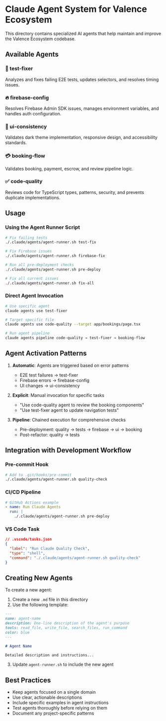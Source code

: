 # Claude Agent System for Valence Ecosystem

This directory contains specialized AI agents that help maintain and improve the Valence Ecosystem codebase.

## Available Agents

### 🧪 test-fixer
Analyzes and fixes failing E2E tests, updates selectors, and resolves timing issues.

### 🔥 firebase-config
Resolves Firebase Admin SDK issues, manages environment variables, and handles auth configuration.

### 🎨 ui-consistency
Validates dark theme implementation, responsive design, and accessibility standards.

### 💳 booking-flow
Validates booking, payment, escrow, and review pipeline logic.

### ✅ code-quality
Reviews code for TypeScript types, patterns, security, and prevents duplicate implementations.

## Usage

### Using the Agent Runner Script

```bash
# Fix failing tests
./.claude/agents/agent-runner.sh test-fix

# Fix Firebase issues
./.claude/agents/agent-runner.sh firebase-fix

# Run all pre-deployment checks
./.claude/agents/agent-runner.sh pre-deploy

# Fix all current issues
./.claude/agents/agent-runner.sh fix-all
```

### Direct Agent Invocation

```bash
# Use specific agent
claude agents use test-fixer

# Target specific file
claude agents use code-quality --target app/bookings/page.tsx

# Run agent pipeline
claude agents pipeline code-quality → test-fixer → booking-flow
```

## Agent Activation Patterns

1. **Automatic**: Agents are triggered based on error patterns
   - E2E test failures → test-fixer
   - Firebase errors → firebase-config
   - UI changes → ui-consistency

2. **Explicit**: Manual invocation for specific tasks
   - "Use code-quality agent to review the booking components"
   - "Use test-fixer agent to update navigation tests"

3. **Pipeline**: Chained execution for comprehensive checks
   - Pre-deployment: quality → tests → firebase → ui → booking
   - Post-refactor: quality → tests

## Integration with Development Workflow

### Pre-commit Hook
```bash
# Add to .git/hooks/pre-commit
./.claude/agents/agent-runner.sh quality-check
```

### CI/CD Pipeline
```yaml
# GitHub Actions example
- name: Run Claude Agents
  run: |
    ./.claude/agents/agent-runner.sh pre-deploy
```

### VS Code Task
```json
// .vscode/tasks.json
{
  "label": "Run Claude Quality Check",
  "type": "shell",
  "command": "./.claude/agents/agent-runner.sh quality-check"
}
```

## Creating New Agents

To create a new agent:

1. Create a new `.md` file in this directory
2. Use the following template:

```markdown
---
name: agent-name
description: One-line description of the agent's purpose
tools: read_file, write_file, search_files, run_command
color: blue
---

# Agent Name

Detailed description and instructions...
```

3. Update `agent-runner.sh` to include the new agent

## Best Practices

- Keep agents focused on a single domain
- Use clear, actionable descriptions
- Include specific examples in agent instructions
- Test agents thoroughly before relying on them
- Document any project-specific patterns